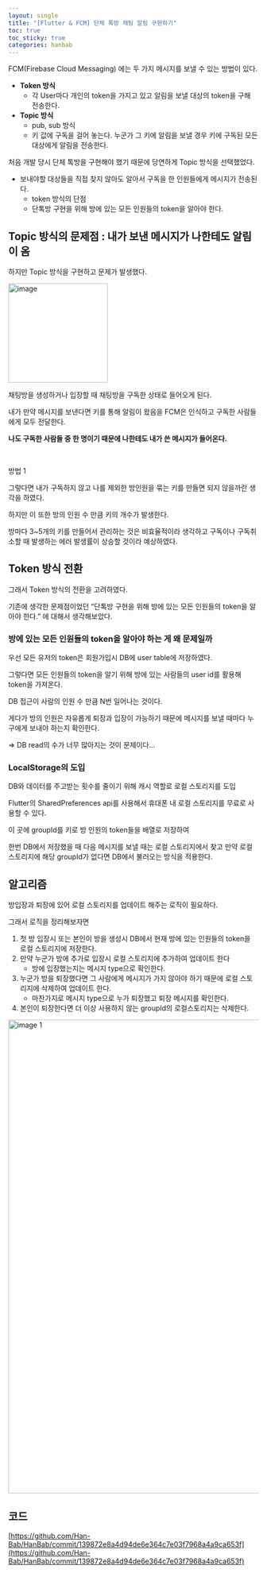 ```yaml
---
layout: single
title: "[Flutter & FCM] 단체 톡방 채팅 알림 구현하기"
toc: true
toc_sticky: true
categories: hanbab
---
```

 
FCM(Firebase Cloud Messaging) 에는 두 가지 메시지를 보낼 수 있는 방법이 있다.

- **Token 방식**
    - 각 User마다 개인의 token을 가지고 있고 알림을 보낼 대상의 token을 구해 전송한다.
- **Topic 방식**
    - pub, sub 방식
    - 키 값에 구독을 걸어 놓는다. 누군가 그 키에 알림을 보낼 경우 키에 구독된 모든 대상에게 알림을 전송한다.

처음 개발 당시 단체 톡방을 구현해야 했기 때문에 당연하게 Topic 방식을 선택했었다.

- 보내야할 대상들을 직접 찾지 않아도 알아서 구독을 한 인원들에게 메시지가 전송된다.
    - token 방식의 단점
    - 단톡방 구현을 위해 방에 있는 모든 인원들의 token을 알아야 한다.

## Topic 방식의 문제점 : 내가 보낸 메시지가 나한테도 알림이 옴

하지만 Topic 방식을 구현하고 문제가 발생했다.

<img src="https://github.com/user-attachments/assets/f8f7b28a-e734-4d2f-a143-e9eaf3553751" alt="image" width="200">

채팅방을 생성하거나 입장할 때 채팅방을 구독한 상태로 들어오게 된다.

내가 만약 메시지를 보낸다면 키를 통해 알림이 왔음을 FCM은 인식하고 구독한 사람들에게 모두 전달한다.

**나도 구독한 사람들 중 한 명이기 때문에 나한테도 내가 쓴 메시지가 들어온다.**

<br>

방법 1

그렇다면 내가 구독하지 않고 나를 제외한 방인원을 묶는 키를 만들면 되지 않을까란 생각을 하였다.

하지만 이 또한 방의 인원 수 만큼 키의 개수가 발생한다. 

방마다 3~5개의 키를 만들어서 관리하는 것은 비효율적이라 생각하고 구독이나 구독취소할 때 발생하는 에러 발생률이 상승할 것이라 예상하였다.

## Token 방식 전환

그래서 Token 방식의 전환을 고려하였다.

기존에 생각한 문제점이었던 “단톡방 구현을 위해 방에 있는 모든 인원들의 token을 알아야 한다.” 에 대해서 생각해보았다.

### 방에 있는 모든 인원들의 token을 알아야 하는 게 왜 문제일까

우선 모든 유저의 token은 회원가입시 DB에 user table에 저장하였다.

그렇다면 모든 인원들의 token을 알기 위해 방에 있는 사람들의 user id를 활용해 token을 가져온다.

DB 접근이 사람의 인원 수 만큼 N번 일어나는 것이다.

게다가 방의 인원은 자유롭게 퇴장과 입장이 가능하기 때문에 메시지를 보낼 때마다 누구에게 보내야 하는지 확인한다.

⇒ DB read의 수가 너무 많아지는 것이 문제이다…

### LocalStorage의 도입

DB와 데이터를 주고받는 횟수를 줄이기 위해 캐시 역할로 로컬 스토리지를 도입

Flutter의 SharedPreferences api를 사용해서 휴대폰 내 로컬 스토리지를 무료로 사용할 수 있다.

이 곳에 groupId를 키로 방 인원의 token들을 배열로 저장하여

한번 DB에서 저장했을 때 다음 메시지를 보낼 때는 로컬 스토리지에서 찾고 만약 로컬 스토리지에 해당 groupId가 없다면 DB에서 불러오는 방식을 적용한다.

## 알고리즘

방입장과 퇴장에 있어 로컬 스토리지를 업데이트 해주는 로직이 필요하다.

그래서 로직을 정리해보자면

1. 첫 방 입장시 또는 본인이 방을 생성시 DB에서 현재 방에 있는 인원들의 token을 로컬 스토리지에 저장한다.
2. 만약 누군가 방에 추가로 입장시 로컬 스토리지에 추가하여 업데이트 한다
    - 방에 입장했는지는 메시지 type으로 확인한다.
3. 누군가 방을 퇴장했다면 그 사람에게 메시지가 가지 않아야 하기 때문에 로컬 스토리지에 삭제하여 업데이트 한다.
    - 마찬가지로 메시지 type으로 누가 퇴장했고 퇴장 메시지를 확인한다.
4. 본인이 퇴장한다면 더 이상 사용하지 않는 groupId의 로컬스토리지는 삭제한다.

<img width="954" alt="image 1" src="https://github.com/user-attachments/assets/48707d9b-36c7-4eb0-98e1-ce56ea41da73">

## 코드

[https://github.com/Han-Bab/HanBab/commit/139872e8a4d94de6e364c7e03f7968a4a9ca653f](https://github.com/Han-Bab/HanBab/commit/139872e8a4d94de6e364c7e03f7968a4a9ca653f)
